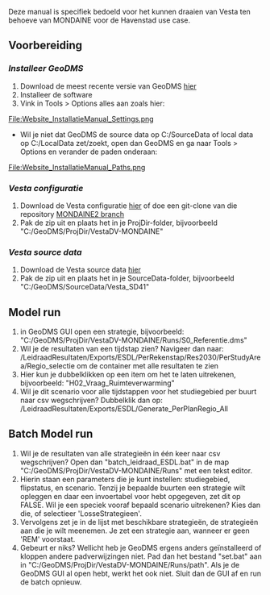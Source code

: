 Deze manual is specifiek bedoeld voor het kunnen draaien van Vesta ten
behoeve van MONDAINE voor de Havenstad use case.

## Voorbereiding

### *Installeer GeoDMS*

1.  Download de meest recente versie van GeoDMS
    [hier](GeoDms_Setups "wikilink")
2.  Installeer de software
3.  Vink in Tools > Options alles aan zoals hier:

[<File:Website_InstallatieManual_Settings.png>](File:Website_InstallatieManual_Settings.png "wikilink")

-   Wil je niet dat GeoDMS de source data op C:/SourceData of local data
    op C:/LocalData zet/zoekt, open dan GeoDMS en ga naar Tools >
    Options en verander de paden onderaan:

[<File:Website_InstallatieManual_Paths.png>](File:Website_InstallatieManual_Paths.png "wikilink")

### *Vesta configuratie*

1.  Download de Vesta configuratie
    [hier](https://github.com/MaartenHilferink/VestaDV/archive/refs/heads/MONDAINE2.zip)
    of doe een git-clone van die repository [MONDAINE2
    branch](https://github.com/MaartenHilferink/VestaDV.git)
2.  Pak de zip uit en plaats het in je ProjDir-folder, bijvoorbeeld
    "C:/GeoDMS/ProjDir/VestaDV-MONDAINE"

### *Vesta source data*

1.  Download de Vesta source data
    [hier](https://surfdrive.surf.nl/files/index.php/s/Pi6T1Hw11MgVNCX)
2.  Pak de zip uit en plaats het in je SourceData-folder, bijvoorbeeld
    "C:/GeoDMS/SourceData/Vesta_SD41"

## Model run

1.  in GeoDMS GUI open een strategie, bijvoorbeeld:
    "C:/GeoDMS/ProjDir/VestaDV-MONDAINE/Runs/S0_Referentie.dms"
2.  Wil je de resultaten van een tijdstap zien? Navigeer dan naar:
    /LeidraadResultaten/Exports/ESDL/PerRekenstap/Res2030/PerStudyArea/Regio_selectie
    om de container met alle resultaten te zien
3.  Hier kun je dubbelklikken op een item om het te laten uitrekenen,
    bijvoorbeeld: "H02_Vraag_Ruimteverwarming"
4.  Wil je dit scenario voor alle tijdstappen voor het studiegebied per
    buurt naar csv wegschrijven? Dubbelklik dan op:
    /LeidraadResultaten/Exports/ESDL/Generate_PerPlanRegio_All

## Batch Model run

1.  Wil je de resultaten van alle strategieën in één keer naar csv
    wegschrijven? Open dan "batch_leidraad_ESDL.bat" in de map
    "C:/GeoDMS/ProjDir/VestaDV-MONDAINE/Runs" met een tekst editor.
2.  Hierin staan een parameters die je kunt instellen: studiegebied,
    flipstatus, en scenario. Tenzij je bepaalde buurten een strategie
    wilt opleggen en daar een invoertabel voor hebt opgegeven, zet dit
    op FALSE. Wil je een speciek vooraf bepaald scenario uitrekenen?
    Kies dan die, of selectieer 'LosseStrategieen'.
3.  Vervolgens zet je in de lijst met beschikbare strategieën, de
    strategieën aan die je wilt meenemen. Je zet een strategie aan,
    wanneer er geen 'REM' voorstaat.
4.  Gebeurt er niks? Wellicht heb je GeoDMS ergens anders geïnstalleerd
    of kloppen andere padverwijzingen niet. Pad dan het bestand
    "set.bat" aan in "C:/GeoDMS/ProjDir/VestaDV-MONDAINE/Runs/path". Als
    je de GeoDMS GUI al open hebt, werkt het ook niet. Sluit dan de GUI
    af en run de batch opnieuw.